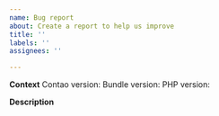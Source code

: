 ```yaml
---
name: Bug report
about: Create a report to help us improve
title: ''
labels: ''
assignees: ''

---
```


**Context**
Contao version:
Bundle version:
PHP version:

**Description**
<!-- Please describe the issue and provide reproduction steps (in an clean contao installation). If you report an error, please provide the full error message (ideally a screenshot of the error page in dev mode) -->
